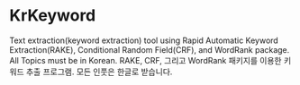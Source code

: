 # KrKeyword
Text extraction(keyword extraction) tool using Rapid Automatic Keyword Extraction(RAKE), Conditional Random Field(CRF), and WordRank package. All Topics must be in Korean. RAKE, CRF, 그리고 WordRank 패키지를 이용한 키워드 추출 프로그램. 모든 인풋은 한글로 받습니다.
